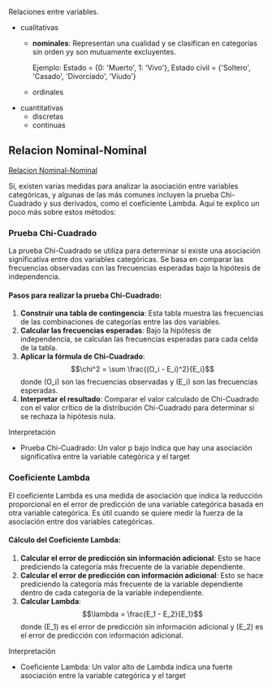Relaciones entre variables.
- cualitativas
    - **nominales**: Representan una cualidad y se clasifican en categorías sin orden yy son mutuamente excluyentes.

        Ejemplo: Estado = {0: 'Muerto', 1: 'Vivo'}, Estado civil = {'Soltero', 'Casado', 'Divorciado', 'Viudo'}
    - ordinales
- cuantitativas
    - discretas
    - continuas


## Relacion Nominal-Nominal
[Relacion Nominal-Nominal](https://www.youtube.com/watch?v=qu0NvP5kh9E)

Sí, existen varias medidas para analizar la asociación entre variables categóricas, y algunas de las más comunes incluyen la prueba Chi-Cuadrado y sus derivados, como el coeficiente Lambda. Aquí te explico un poco más sobre estos métodos:

### Prueba Chi-Cuadrado

La prueba Chi-Cuadrado se utiliza para determinar si existe una asociación significativa entre dos variables categóricas. Se basa en comparar las frecuencias observadas con las frecuencias esperadas bajo la hipótesis de independencia.

#### Pasos para realizar la prueba Chi-Cuadrado:

1. **Construir una tabla de contingencia**: Esta tabla muestra las frecuencias de las combinaciones de categorías entre las dos variables.
2. **Calcular las frecuencias esperadas**: Bajo la hipótesis de independencia, se calculan las frecuencias esperadas para cada celda de la tabla.
3. **Aplicar la fórmula de Chi-Cuadrado**: 
   $$\chi^2 = \sum \frac{(O_i - E_i)^2}{E_i}$$
   donde \(O_i\) son las frecuencias observadas y \(E_i\) son las frecuencias esperadas.
4. **Interpretar el resultado**: Comparar el valor calculado de Chi-Cuadrado con el valor crítico de la distribución Chi-Cuadrado para determinar si se rechaza la hipótesis nula.

Interpretación
- Prueba Chi-Cuadrado: Un valor p bajo indica que hay una asociación significativa entre la variable categórica y el target

### Coeficiente Lambda

El coeficiente Lambda es una medida de asociación que indica la reducción proporcional en el error de predicción de una variable categórica basada en otra variable categórica. Es útil cuando se quiere medir la fuerza de la asociación entre dos variables categóricas.

#### Cálculo del Coeficiente Lambda:

1. **Calcular el error de predicción sin información adicional**: Esto se hace prediciendo la categoría más frecuente de la variable dependiente.
2. **Calcular el error de predicción con información adicional**: Esto se hace prediciendo la categoría más frecuente de la variable dependiente dentro de cada categoría de la variable independiente.
3. **Calcular Lambda**:
   $$\lambda = \frac{E_1 - E_2}{E_1}$$
   donde \(E_1\) es el error de predicción sin información adicional y \(E_2\) es el error de predicción con información adicional.

Interpretación
- Coeficiente Lambda: Un valor alto de Lambda indica una fuerte asociación entre la variable categórica y el target